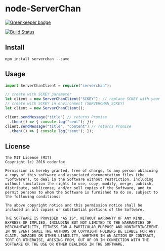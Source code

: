 node-ServerChan
=====

[![Greenkeeper badge](https://badges.greenkeeper.io/coderfox/node-ServerChan.svg)](https://greenkeeper.io/)

[![Build Status](https://travis-ci.org/coderfox/node-ServerChan.svg?branch=master)](https://travis-ci.org/coderfox/node-ServerChan)

Install
-----

```
npm install serverchan --save
```

Usage
-----

```TypeScript
import ServerChanClient = require("serverchan");

// create with SCKEY parameter
let client = new ServerChanClient("SCKEY"); // replace SCKEY with your own
// create with SCKEY in environment (SERVERCHAN_SCKEY)
let client = new ServerChanClient();

client.sendMessage("title") // returns Promise
  .then(() => { console.log("sent"); });
client.sendMessage("title", "content") // returns Promise
  .then(() => { console.log("sent"); });
```

License
-----

```
The MIT License (MIT)
Copyright (c) 2016 coderfox

Permission is hereby granted, free of charge, to any person obtaining a copy of this software and associated documentation files (the "Software"), to deal in the Software without restriction, including without limitation the rights to use, copy, modify, merge, publish, distribute, sublicense, and/or sell copies of the Software, and to permit persons to whom the Software is furnished to do so, subject to the following conditions:

The above copyright notice and this permission notice shall be included in all copies or substantial portions of the Software.

THE SOFTWARE IS PROVIDED "AS IS", WITHOUT WARRANTY OF ANY KIND, EXPRESS OR IMPLIED, INCLUDING BUT NOT LIMITED TO THE WARRANTIES OF MERCHANTABILITY, FITNESS FOR A PARTICULAR PURPOSE AND NONINFRINGEMENT. IN NO EVENT SHALL THE AUTHORS OR COPYRIGHT HOLDERS BE LIABLE FOR ANY CLAIM, DAMAGES OR OTHER LIABILITY, WHETHER IN AN ACTION OF CONTRACT, TORT OR OTHERWISE, ARISING FROM, OUT OF OR IN CONNECTION WITH THE SOFTWARE OR THE USE OR OTHER DEALINGS IN THE SOFTWARE.
```
